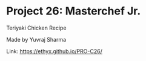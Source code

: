 # Project 26: Masterchef Jr.
Teriyaki Chicken Recipe

Made by Yuvraj Sharma

Link: https://ethyx.github.io/PRO-C26/
